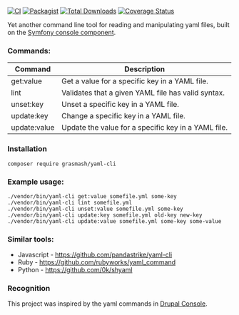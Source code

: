 [![CI](https://github.com/grasmash/yaml-cli/actions/workflows/php.yml/badge.svg)](https://github.com/grasmash/yaml-cli/actions/workflows/php.yml) [![Packagist](https://img.shields.io/packagist/v/grasmash/yaml-cli.svg)](https://packagist.org/packages/grasmash/yaml-cli) [![Total Downloads](https://poser.pugx.org/grasmash/yaml-cli/downloads)](https://packagist.org/packages/grasmash/yaml-cli) [![Coverage Status](https://coveralls.io/repos/github/grasmash/yaml-cli/badge.svg?branch=master)](https://coveralls.io/github/grasmash/yaml-cli?branch=master)

Yet another  command line tool for reading and manipulating yaml files, built on the [Symfony console component](http://symfony.com/doc/current/components/console.html).

### Commands:


| Command      | Description                                         |
|--------------| ----------------------------------------------------|
| get:value    | Get a value for a specific key in a YAML file.      |
| lint         | Validates that a given YAML file has valid syntax.  |
| unset:key    | Unset a specific key in a YAML file.                |
| update:key   | Change a specific key in a YAML file.               |
| update:value | Update the value for a specific key in a YAML file. |

### Installation

    composer require grasmash/yaml-cli

### Example usage:

    ./vendor/bin/yaml-cli get:value somefile.yml some-key
    ./vendor/bin/yaml-cli lint somefile.yml
    ./vendor/bin/yaml-cli unset:value somefile.yml some-key
    ./vendor/bin/yaml-cli update:key somefile.yml old-key new-key
    ./vendor/bin/yaml-cli update:value somefile.yml some-key some-value

### Similar tools:

- Javascript - https://github.com/pandastrike/yaml-cli
- Ruby - https://github.com/rubyworks/yaml_command
- Python - https://github.com/0k/shyaml

### Recognition

This project was inspired by the yaml commands in [Drupal Console](https://drupalconsole.com/).
